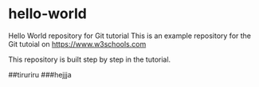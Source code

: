 # hello-world
Hello World repository for Git tutorial
This is an example repository for the Git tutoial on https://www.w3schools.com

This repository is built step by step in the tutorial.

##tiruriru
###hejjja
